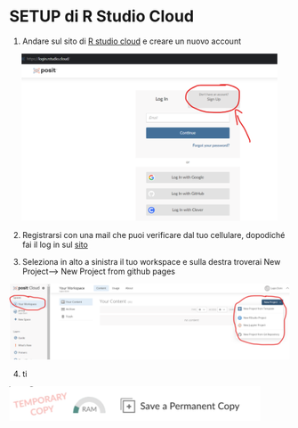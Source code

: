 # SETUP di R Studio Cloud
1. Andare sul sito di [R studio cloud](https://posit.cloud/) e creare un nuovo account

<p align="center">
  <img width="460" height="300" src="https://github.com/Luponsky/MicrobiolMarina2023/blob/main/img/R1.png">
</p>

2. Registrarsi con una mail che puoi verificare dal tuo cellulare, dopodiché fai il log in sul [sito](https://posit.cloud/)

3. Seleziona in alto a sinistra il tuo workspace e sulla destra troverai New Project--> New Project from github pages
<p align="center">
  <img  src="https://github.com/Luponsky/MicrobiolMarina2023/blob/main/img/R2.png">
</p>

4. ti

   <p align="center">
  <img  src="https://github.com/Luponsky/MicrobiolMarina2023/blob/main/img/salvare_progetto.png">
</p>
